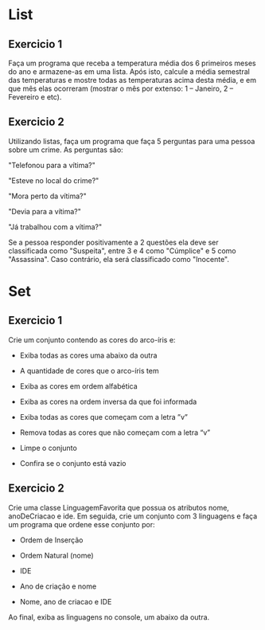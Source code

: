 <h1>List</h1>

<h2>Exercicio 1</h2>
    
Faça um programa que receba a temperatura média dos 6 primeiros meses do ano e armazene-as em uma lista. Após isto, calcule a média semestral das temperaturas e mostre todas as temperaturas acima desta média, e em que mês elas ocorreram (mostrar o mês por extenso: 1 – Janeiro, 2 – Fevereiro e etc).
 
<h2>Exercicio 2</h2>

Utilizando listas, faça um programa que faça 5 perguntas para uma
pessoa sobre um crime. As perguntas são:

"Telefonou para a vítima?"

"Esteve no local do crime?"

"Mora perto da vítima?"

"Devia para a vítima?"

"Já trabalhou com a vítima?"

Se a pessoa responder positivamente a 2 questões ela deve ser classificada como "Suspeita", entre 3 e 4 como "Cúmplice" e 5 como "Assassina". Caso contrário, ela será classificado como "Inocente".
  

<h1>Set</h1>

<h2>Exercicio 1</h2>

Crie um conjunto contendo as cores do arco-íris e:

- Exiba todas as cores uma abaixo da outra

- A quantidade de cores que o arco-íris tem

- Exiba as cores em ordem alfabética

- Exiba as cores na ordem inversa da que foi informada

- Exiba todas as cores que começam com a letra ”v”

- Remova todas as cores que não começam com a letra “v”

- Limpe o conjunto

- Confira se o conjunto está vazio

<h2>Exercicio 2</h2>
Crie uma classe LinguagemFavorita que possua os atributos
nome, anoDeCriacao e ide. Em seguida, crie um conjunto com
3 linguagens e faça um programa que ordene esse conjunto
por:

- Ordem de Inserção

- Ordem Natural (nome)

- IDE

- Ano de criação e nome

- Nome, ano de criacao e IDE

Ao final, exiba as linguagens no console, um abaixo da outra.